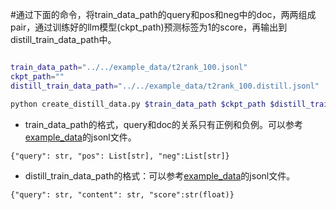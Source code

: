 

#通过下面的命令，将train_data_path的query和pos和neg中的doc，两两组成pair，通过训练好的llm模型(ckpt_path)预测标签为1的score，再输出到distill_train_data_path中。
```bash

train_data_path="../../example_data/t2rank_100.jsonl"
ckpt_path=""
distill_train_data_path="../../example_data/t2rank_100.distill.jsonl"

python create_distill_data.py $train_data_path $ckpt_path $distill_train_data_path

```

- train_data_path的格式，query和doc的关系只有正例和负例。可以参考[example_data](https://github.com/NLPJCL/RAG-Retrieval/blob/master/example_data/t2rank_100.jsonl)的jsonl文件。
```
{"query": str, "pos": List[str], "neg":List[str]}
```

- distill_train_data_path的格式：可以参考[example_data](https://github.com/NLPJCL/RAG-Retrieval/blob/master/example_data/t2rank_100.distill.jsonl)的jsonl文件。
```
{"query": str, "content": str, "score":str(float)}
```



